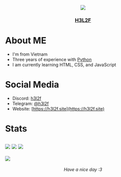 <div align="center">
  <img src="https://h3l2f.site/cdn-cgi/image/width=100/favicon.png"></img>
  <h3><a href="https://h3l2f.site">H3L2F</a></h3>
</div>

# About ME
- I'm from Vietnam
- Three years of experience with [Python](https://python.org)
- I am currently learning HTML, CSS, and JavaScript

# Social Media
- Discord: [h3l2f](https://discordapp.com/users/1010265309879468193)
- Telegram: [@h3l2f](https://t.me/h3l2f)
- Website: [https://h3l2f.site](https://h3l2f.site)

# Stats
![](https://github-readme-stats.vercel.app/api?username=h3l2f&theme=dark&hide_border=false&include_all_commits=false&count_private=false)
![](https://github-readme-streak-stats.herokuapp.com/?user=h3l2f&theme=dark&hide_border=false)
![](https://github-readme-stats.vercel.app/api/top-langs/?username=h3l2f&theme=dark&hide_border=false&include_all_commits=false&count_private=false&layout=compact)
---
![](https://visitcount.itsvg.in/api?id=h3l2f&icon=0&color=0)

<div align="center"> <h6>Have a nice day :3</h6> </div>
